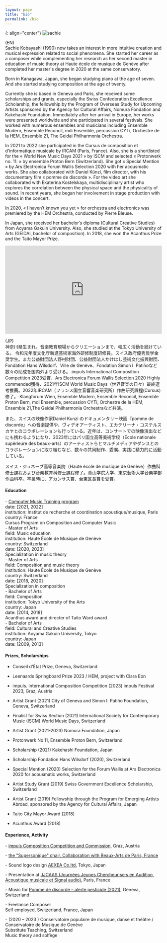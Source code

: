 ```yaml
---
layout: page
title: "bio"
permalink: /bio
---
```


<style>
  .video-container {
    position: relative;
    padding-bottom: 56.25%; /* 16:9 aspect ratio for video */
    height: 0;
    overflow: hidden;
  }

  .video-container iframe {
    position: absolute;
    top: 0;
    left: 0;
    width: 100%;
    height: 100%;
  }
</style>

{: align="center"}
![sachie](https://github.com/kbys88/kbys88.github.io/assets/142012962/4a01933e-4277-4ab5-a45c-577b7b8dc2cd)

 <!-- {: align="center"}
![sachie_bio2](https://github.com/kbys88/kbys88.github.io/assets/142012962/1eb19f1a-fe90-4929-af8a-679029ab9762)
--> 


(EN)<br>
Sachie Kobayashi (1990) now takes an interest in more intuitive creation and musical expression related to social phenomena. She started her career as a composer while complementing her research as her second master in education of music theory at Haute école de musique de Genève after completed her master's degree in 2020 at the same conservatory. 

Born in Kanagawa, Japan, she began studying piano at the age of seven. And she started studying composition at the age of twenty.

Currently she is based in Geneva and Paris, she received some scholarships and grants, especially the Swiss Confederation Excellence Scholarship, the fellowship by the Program of Overseas Study for Upcoming Artists sponsored by the Agency for Cultural Affairs, Nomura Fondation and Kakehashi Foundation. Immediately after her arrival in Europe, her works were presented worldwide and she participated in several festivals. She worked with numerous ensembles and musicians including Ensemble Modern, Ensemble Reconcil, mdi Ensemble, percussion CYTi, Orchestre de la HEM, Ensemble 21, The Geidai Philharmonia Orchestra.

In 2021 to 2022 she participated in the Cursus de composition et d'informatique musicale by IRCAM (Paris, France). Also, she is a shortlisted for the « World New Music Days 2021 » by ISCM and selected « Protonwerk no. 11. » by ensemble Proton Bern (Switzerland).  She got « Special Mention » by Ars Electronica Forum Wallis Selection 2020 with her acousmatic works. She also collaborated with Daniel Künzi, film director, with his documentary film « pomme de discorde ». For the video art she collaborated with Ekaterina Kostelskaya, multidisciplinary artist who explores the correlation between the physical space and the physicality of sound. In recent years, she began her involvement in stage production with videos in the concert.

In 2020, « I haven’t known you yet » for orchestra and electronics was premiered by the HEM Orchestra, conducted by Pierre Bleuse. 

In Japan, she received her bachelor’s diploma (Cultural Creative Studies) from Aoyama Gakuin University. Also, she studied at the Tokyo University of Arts (GEIDAI, bachelor of composition). In 2018, she won the Acanthus Prize and the Taito Mayor Prize.


<div class="video-container">
  <iframe width="560" height="315" src="https://www.youtube.com/embed/BPuq3Up4hzU?si=EfIqt80eRZmHbLAt" title="YouTube video player" frameborder="0" allow="accelerometer; autoplay; clipboard-write; encrypted-media; gyroscope; picture-in-picture; web-share" allowfullscreen></iframe>
</div>

<p>
  
</p>

(JP)<br>
神奈川県生まれ。音楽教育現場からクリエーションまで、幅広く活動を続けている。
令和元年度文化庁新進芸術家海外研修制度研修員。スイス政府優秀奨学金奨学生。また公益財団法人野村財団、公益財団法人かけはし芸術文化振興財団、Fondation Hans Wilsdorf、Ville de Genève、Fondation Simon I. Patiñoなど数々の助成を国内外より受ける。
impuls International Composition Competition 2023受賞、Ars Electronica Forum Wallis Selection 2020 Highly commended獲得、2021年ISCM World Music Days（世界音楽の日々）最終選考推薦。2022年IRCAM（フランス国立音響音楽研究所）作曲研究課程(Cursus)修了。
Klangforum Wien, Ensemble Modern, Ensemble Reconcil, Ensemble Proton Bern, mdi Ensemble, percussion CYTi, Orchestre de la HEM, Ensemble 21,The Geidai Philharmonia Orchestraなど共演。

また、スイスの映像作家Daniel Kunzi のドキュメンタリー映画『pomme de discorde』への音楽提供や、ヴィデオアーティスト、エカテリーナ・コステルスカヤとのコラボレーションも行っている。近年は、コンサートでの映像演出などにも携わるようになり、2023年にはパリ国立高等美術学校（École nationale supérieure des beaux-arts）のアーティストらとマルチメディアやダンスとのコラボレーションに取り組むなど、数々の共同制作、委嘱、実践に精力的に活動している。

スイス・ジュネーブ高等音楽院（Haute école de musique de Genève）作曲科修士課程および音楽教育科修士課程修了。青山学院大学、東京藝術大学音楽学部作曲科卒。卒業時に、アカンサス賞、台東区長賞を受賞。

<h4>Education</h4>
  - <a href="https://www.ircam.fr/transmission/formations-superieures/cursus">Computer Music Training program</a><br>
    date: [2021, 2022]<br>
    institution: Institut de recherche et coordination acoustique/musique, Paris <br>
    country: France<br>
    Cursus Program on Composition and Computer Music<br>
 -  Master of Arts<br>
    field: Music education<br>
    institution: Haute École de Musique de Genève<br>
    country: Switzerland<br>
    date: [2020, 2023]<br>
    Specialization in music theory<br>
  - Master of Arts<br>
    field: Composition and music theory<br>
    institution: Haute École de Musique de Genève<br>
    country: Switzerland<br>
    date: [2018, 2020]<br>
    Specialization in composition<br>
  - Bachelor of Arts<br>
    field: Composition<br>
    institution: Tokyo University of the Arts<br>
    country: Japan<br>
    date: [2014, 2018]<br>
    Acanthus award and directer of Taito Ward award<br>
  - Bachelor of Arts<br>
    field: Cultural and Creative Studies<br>
    institution: Aoyama Gakuin University, Tokyo<br>
    country: Japan<br>
    date: [2009, 2013]<br>


<h4>Prizes, Scholarships </h4>

- Conseil d'État Prize, Geneva, Switzerland

- Leenaards Springboard Prize 2023 / HEM, project with Clara Eon
  
- impuls. International Composition Competition (2023) impuls Festival 2023, Graz, Austria
  
- Artist Grant (2021) City of Geneva and Simon I. Patiño Foundation, Geneva, Switzerland
  
- Finalist for Swiss Section (2021) International Society for Contemporary Music (ISCM) World Music Days, Switzerland
  
- Artist Grant (2021-2023) Nomura Foundation, Japan
 
- Protonwerk No.11, Ensemble Proton Bern, Switzerland
  
- Scholarship (2021) Kakehashi Foundation, Japan

- Scholarship Fondation Hans Wilsdorf (2020), Switzerland
  
- Special Mention (2020) Selection for the Forum Wallis at Ars Electronica 2020 for acousmatic works, Switzerland
  
- Artist Study Grant (2019) Swiss Government Excellence Scholarship, Switzerland
  
- Artist Grant (2019) Fellowship through the Program for Emerging Artists Abroad, sponsored by the Agency for Cultural Affairs, Japan
  
- Taito City Mayor Award (2018)
  
- Acunthus Award (2018)
    
<h4>Experience, Activity</h4>
  - <a href="https://www.impuls.cc/competition/composers-2023">impuls Composition Competition and Commission</a>, Graz, Austria<br>
<p>

</p>
  - <a href="https://www.ircam.fr/article/ircam-x-beaux-arts-de-paris-la-soiree-supersonique-mixette-master-en-ligne">the "Supersonique" chair, Collaboration with Beaux-Arts de Paris, France</a> <br>
<p>

</p>
  - Sound logo design
<a href="http://aexea.co.jp/">AEXEA Co,ltd</a>, Tokyo, Japan<br>
<p>
  
</p>
  - Presentation at <a href="https://jjcaas2023.sciencesconf.org/">JJCAAS (Journées Jeunes Chercheur·se·s en Audition, Acoustique musicale et Signal audio)</a>, Paris, France<br>
<p>
  
</p>
  - Music for <a href="https://danielkunzi.ch/tag/pomme-de-discorde">Pomme de discorde – alerte pesticide (2021)</a>, Geneva, Switzerland<br>
<p>
  
</p>
  - Freelance Composer<br>
Self employed, Switzerland, France, Japan<br>
<p>
  
</p>
  - (2020 – 2023 ) Conservatoire populaire de musique, danse et théâtre / Conservatoire de Musique de Genève <br>
Substitute Teaching, Switzerland<br>
Music theory and solfège<br>
<p>
